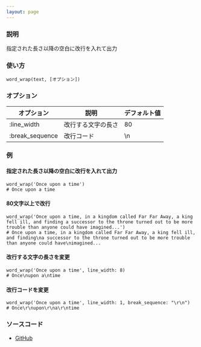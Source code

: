 ```yaml
---
layout: page
---
```

### 説明
指定された長さ以降の空白に改行を入れて出力

### 使い方
    word_wrap(text, [オプション])

### オプション

オプション           | 説明           | デフォルト値
----------------|--------------|-------
:line_width     | 改行する文字の長さ | 80
:break_sequence | 改行コード        | \n

### 例
#### 指定された長さ以降の空白に改行を入れて出力
    word_wrap('Once upon a time')
    # Once upon a time

#### 80文字以上で改行
    word_wrap('Once upon a time, in a kingdom called Far Far Away, a king fell ill, and finding a successor to the throne turned out to be more trouble than anyone could have imagined...')
    # Once upon a time, in a kingdom called Far Far Away, a king fell ill, and finding\na successor to the throne turned out to be more trouble than anyone could have\nimagined...

#### 改行する文字の長さを変更
    word_wrap('Once upon a time', line_width: 8)
    # Once\nupon a\ntime

#### 改行コードを変更
    word_wrap('Once upon a time', line_width: 1, break_sequence: "\r\n")
    # Once\r\nupon\r\na\r\ntime

### ソースコード
* [GitHub](https://github.com/rails/rails/blob/f33d52c95217212cbacc8d5e44b5a8e3cdc6f5b3/actionview/lib/action_view/helpers/text_helper.rb#L260)